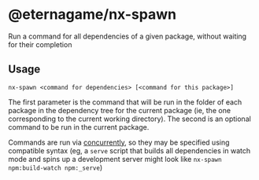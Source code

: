 # @eternagame/nx-spawn

Run a command for all dependencies of a given package, without waiting for their completion

## Usage

```
nx-spawn <command for dependencies> [<command for this package>]
```

The first parameter is the command that will be run in the folder of each package in the dependency
tree for the current package (ie, the one corresponding to the current working directory).
The second is an optional command to be run in the current package.

Commands are run via [concurrently](https://www.npmjs.com/package/concurrently), so they may
be specified using compatible syntax (eg, a `serve` script that builds all dependencies in watch mode
and spins up a development server might look like `nx-spawn npm:build-watch npm:_serve`)
